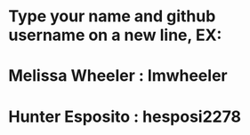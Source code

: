 # Type your name and github username on a new line, EX:
# Melissa Wheeler : lmwheeler
# Hunter Esposito : hesposi2278


